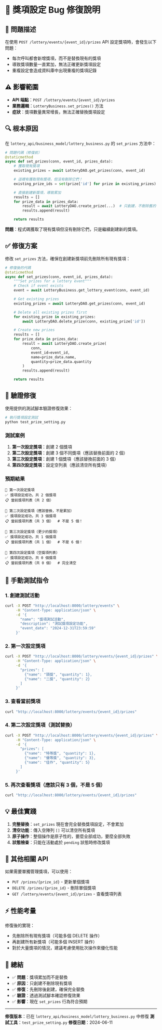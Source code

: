 # 🔧 獎項設定 Bug 修復說明

## 🐛 問題描述

在使用 `POST /lottery/events/{event_id}/prizes` API 設定獎項時，會發生以下問題：

- 每次呼叫都會新增獎項，而不是替換現有的獎項
- 導致獎項數量一直累加，無法正確更新獎項設定
- 重複設定會造成資料庫中出現重複的獎項記錄

## ⚠️ 影響範圍

- **API 端點**：`POST /lottery/events/{event_id}/prizes`
- **業務邏輯**：`LotteryBusiness.set_prizes()` 方法
- **症狀**：獎項數量異常增長，無法正確替換獎項設定

## 🔍 根本原因

在 `lottery_api/business_model/lottery_business.py` 的 `set_prizes` 方法中：

```python
# 問題代碼（修復前）
@staticmethod
async def set_prizes(conn, event_id, prizes_data):
    # 獲取現有獎項
    existing_prizes = await LotteryDAO.get_prizes(conn, event_id)

    # 這裡有獲取現有獎項，但沒有刪除它們！
    existing_prize_ids = set(prize['id'] for prize in existing_prizes)

    # 直接創建新獎項，導致累加
    results = []
    for prize_data in prizes_data:
        result = await LotteryDAO.create_prize(...)  # 只創建，不刪除舊的
        results.append(result)

    return results
```

**問題**：程式碼獲取了現有獎項但沒有刪除它們，只是繼續創建新的獎項。

## ✅ 修復方案

修改 `set_prizes` 方法，確保在創建新獎項前先刪除所有現有獎項：

```python
# 修復後的代碼
@staticmethod
async def set_prizes(conn, event_id, prizes_data):
    """Set prizes for a lottery event"""
    # Check if event exists
    event = await LotteryBusiness.get_lottery_event(conn, event_id)

    # Get existing prizes
    existing_prizes = await LotteryDAO.get_prizes(conn, event_id)

    # Delete all existing prizes first
    for existing_prize in existing_prizes:
        await LotteryDAO.delete_prize(conn, existing_prize['id'])

    # Create new prizes
    results = []
    for prize_data in prizes_data:
        result = await LotteryDAO.create_prize(
            conn,
            event_id=event_id,
            name=prize_data.name,
            quantity=prize_data.quantity
        )
        results.append(result)

    return results
```

## 🚀 驗證修復

使用提供的測試腳本驗證修復效果：

```bash
# 執行獎項設定測試
python test_prize_setting.py
```

### 測試案例

1. **第一次設定獎項**：創建 2 個獎項
2. **第二次設定獎項**：創建 3 個不同獎項（應該替換前面的 2 個）
3. **第三次設定獎項**：創建 1 個獎項（應該替換前面的 3 個）
4. **第四次設定獎項**：設定空列表（應該清空所有獎項）

### 預期結果

```
📍 第一次設定獎項
✅ 獎項設定成功，共 2 個獎項
📋 當前獎項列表（共 2 個）

📍 第二次設定獎項（應該替換，不是累加）
✅ 獎項設定成功，共 3 個獎項
📋 當前獎項列表（共 3 個）  # 不是 5 個！

📍 第三次設定獎項（更少的獎項）
✅ 獎項設定成功，共 1 個獎項
📋 當前獎項列表（共 1 個）  # 不是 6 個！

📍 第四次設定獎項（空獎項列表）
✅ 獎項設定成功，共 0 個獎項
📋 當前獎項列表（共 0 個）  # 完全清空
```

## 📝 手動測試指令

### 1. 創建測試活動

```bash
curl -X POST "http://localhost:8000/lottery/events" \
     -H "Content-Type: application/json" \
     -d '{
       "name": "獎項測試活動",
       "description": "測試獎項設定功能",
       "event_date": "2024-12-31T23:59:59"
     }'
```

### 2. 第一次設定獎項

```bash
curl -X POST "http://localhost:8000/lottery/events/{event_id}/prizes" \
     -H "Content-Type: application/json" \
     -d '{
       "prizes": [
         {"name": "頭獎", "quantity": 1},
         {"name": "二獎", "quantity": 2}
       ]
     }'
```

### 3. 查看當前獎項

```bash
curl "http://localhost:8000/lottery/events/{event_id}/prizes"
```

### 4. 第二次設定獎項（測試替換）

```bash
curl -X POST "http://localhost:8000/lottery/events/{event_id}/prizes" \
     -H "Content-Type: application/json" \
     -d '{
       "prizes": [
         {"name": "特等獎", "quantity": 1},
         {"name": "優等獎", "quantity": 3},
         {"name": "佳作", "quantity": 5}
       ]
     }'
```

### 5. 再次查看獎項（應該只有 3 個，不是 5 個）

```bash
curl "http://localhost:8000/lottery/events/{event_id}/prizes"
```

## 💡 最佳實踐

1. **完整替換**：`set_prizes` 現在會完全替換獎項設定，不會累加
2. **清空功能**：傳入空陣列 `[]` 可以清空所有獎項
3. **原子操作**：整個操作是原子性的，要麼全部成功，要麼全部失敗
4. **狀態檢查**：只能在活動處於 `pending` 狀態時修改獎項

## 🔄 其他相關 API

如果需要單獨管理獎項，可以使用：

- `PUT /prizes/{prize_id}` - 更新單個獎項
- `DELETE /prizes/{prize_id}` - 刪除單個獎項
- `GET /lottery/events/{event_id}/prizes` - 查看獎項列表

## ⚡ 性能考量

修復後的實現：

- 先刪除所有現有獎項（可能多個 DELETE 操作）
- 再創建所有新獎項（可能多個 INSERT 操作）
- 對於大量獎項的情況，建議考慮使用批次操作來優化性能

## 🎯 總結

- ✅ **問題**：獎項累加而不是替換
- ✅ **原因**：只創建不刪除現有獎項
- ✅ **修復**：先刪除後創建，確保完全替換
- ✅ **驗證**：透過測試腳本確認修復效果
- ✅ **影響**：現在 `set_prizes` 行為符合預期

---

**修復版本**：已在 `lottery_api/business_model/lottery_business.py` 中修復
**測試工具**：`test_prize_setting.py`
**修復日期**：2024-06-11
